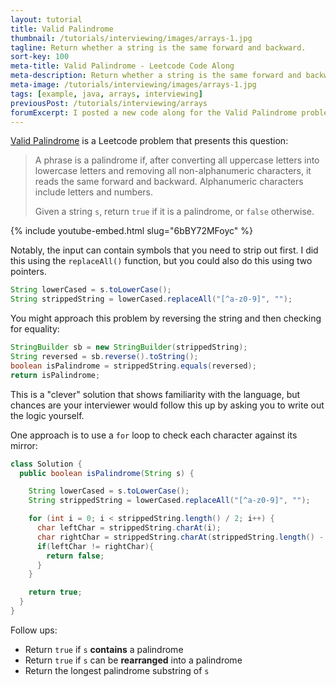 ```yaml
---
layout: tutorial
title: Valid Palindrome
thumbnail: /tutorials/interviewing/images/arrays-1.jpg
tagline: Return whether a string is the same forward and backward.
sort-key: 100
meta-title: Valid Palindrome - Leetcode Code Along
meta-description: Return whether a string is the same forward and backward.
meta-image: /tutorials/interviewing/images/arrays-1.jpg
tags: [example, java, arrays, interviewing]
previousPost: /tutorials/interviewing/arrays
forumExcerpt: I posted a new code along for the Valid Palindrome problem.
---
```


[Valid Palindrome](https://leetcode.com/problems/valid-palindrome/) is a Leetcode problem that presents this question:

> A phrase is a palindrome if, after converting all uppercase letters into lowercase letters and removing all non-alphanumeric characters, it reads the same forward and backward. Alphanumeric characters include letters and numbers.
>
> Given a string `s`, return `true` if it is a palindrome, or `false` otherwise.

{% include youtube-embed.html slug="6bBY72MFoyc" %}

Notably, the input can contain symbols that you need to strip out first. I did this using the `replaceAll()` function, but you could also do this using two pointers.

```java
String lowerCased = s.toLowerCase();
String strippedString = lowerCased.replaceAll("[^a-z0-9]", "");
```

You might approach this problem by reversing the string and then checking for equality:

```java
StringBuilder sb = new StringBuilder(strippedString);
String reversed = sb.reverse().toString();
boolean isPalindrome = strippedString.equals(reversed);
return isPalindrome;
```

This is a "clever" solution that shows familiarity with the language, but chances are your interviewer would follow this up by asking you to write out the logic yourself.

One approach is to use a `for` loop to check each character against its mirror:


```java
class Solution {
  public boolean isPalindrome(String s) {

    String lowerCased = s.toLowerCase();
    String strippedString = lowerCased.replaceAll("[^a-z0-9]", "");

    for (int i = 0; i < strippedString.length() / 2; i++) {
      char leftChar = strippedString.charAt(i);
      char rightChar = strippedString.charAt(strippedString.length() - 1 - i);
      if(leftChar != rightChar){
        return false;
      }
    }

    return true;
  }
}
```

Follow ups:

- Return `true` if `s` **contains** a palindrome
- Return `true` if `s` can be **rearranged** into a palindrome
- Return the longest palindrome substring of `s`
